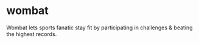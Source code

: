 # wombat
Wombat lets sports fanatic stay fit by participating in challenges &amp; beating the highest records.

